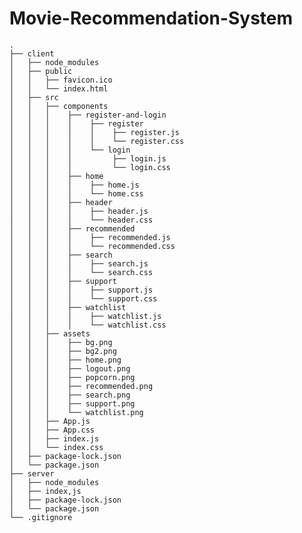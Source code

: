 # Movie-Recommendation-System
    .
    ├── client
    │   ├── node_modules
    │   ├── public
    │   │   ├── favicon.ico
    │   │   └── index.html
    │   ├── src
    │   │   ├── components
    │   │   │    ├── register-and-login
    │   │   │    │    ├── register
    │   │   │    │    │    ├── register.js
    │   │   │    │    │    └── register.css
    │   │   │    │    └── login
    │   │   │    │         ├── login.js
    │   │   │    │         └── login.css
    │   │   │    ├── home
    │   │   │    │    ├── home.js
    │   │   │    │    └── home.css
    │   │   │    ├── header
    │   │   │    │    ├── header.js
    │   │   │    │    └── header.css
    │   │   │    ├── recommended
    │   │   │    │    ├── recommended.js
    │   │   │    │    └── recommended.css
    │   │   │    ├── search
    │   │   │    │    ├── search.js
    │   │   │    │    └── search.css
    │   │   │    ├── support
    │   │   │    │    ├── support.js
    │   │   │    │    └── support.css
    │   │   │    ├── watchlist
    │   │   │    │    ├── watchlist.js
    │   │   │    │    └── watchlist.css
    │   │   ├── assets
    │   │   │    ├── bg.png
    │   │   │    ├── bg2.png
    │   │   │    ├── home.png
    │   │   │    ├── logout.png
    │   │   │    ├── popcorn.png
    │   │   │    ├── recommended.png
    │   │   │    ├── search.png
    │   │   │    ├── support.png
    │   │   │    └── watchlist.png
    │   │   ├── App.js
    │   │   ├── App.css
    │   │   ├── index.js
    │   │   └── index.css
    │   ├── package-lock.json
    │   └── package.json
    ├── server
    │   ├── node_modules
    │   ├── index,js
    │   ├── package-lock.json
    │   └── package.json
    └── .gitignore
